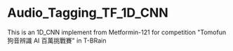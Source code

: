 # Audio_Tagging_TF_1D_CNN
This is an 1D_CNN implement from Metformin-121 for competition "Tomofun 狗音辨識 AI 百萬挑戰賽" in T-BRain
